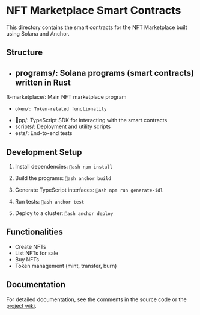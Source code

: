 # NFT Marketplace Smart Contracts

This directory contains the smart contracts for the NFT Marketplace built using Solana and Anchor.

## Structure

- programs/: Solana programs (smart contracts) written in Rust
  - 
ft-marketplace/: Main NFT marketplace program
  - 	oken/: Token-related functionality
- pp/: TypeScript SDK for interacting with the smart contracts
- scripts/: Deployment and utility scripts
- 	ests/: End-to-end tests

## Development Setup

1. Install dependencies:
   `ash
   npm install
   `

2. Build the programs:
   `ash
   anchor build
   `

3. Generate TypeScript interfaces:
   `ash
   npm run generate-idl
   `

4. Run tests:
   `ash
   anchor test
   `

5. Deploy to a cluster:
   `ash
   anchor deploy
   `

## Functionalities

- Create NFTs
- List NFTs for sale
- Buy NFTs
- Token management (mint, transfer, burn)

## Documentation

For detailed documentation, see the comments in the source code or the [project wiki](https://example.com).
